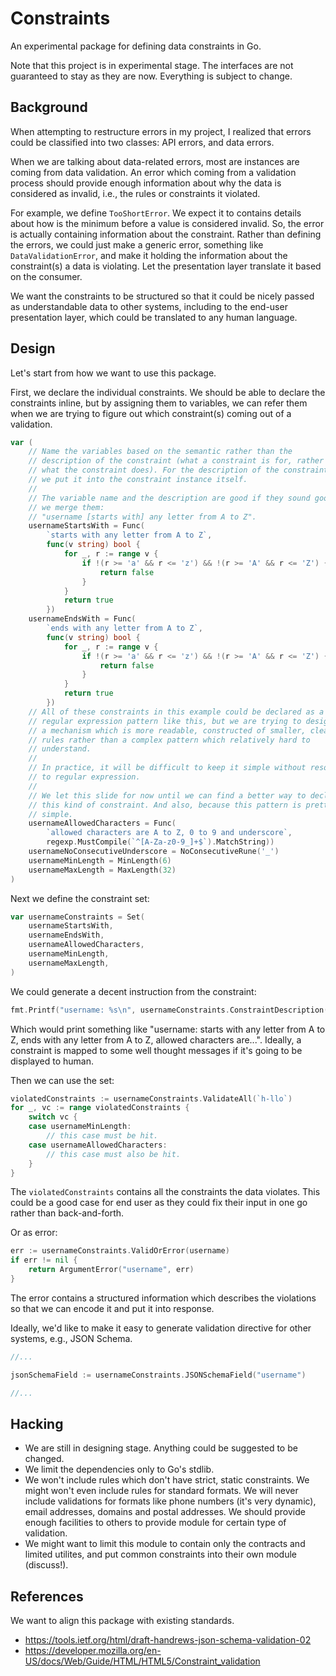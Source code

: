 # Constraints

An experimental package for defining data constraints in Go.

Note that this project is in experimental stage. The interfaces are not
guaranteed to stay as they are now. Everything is subject to change.

## Background

When attempting to restructure errors in my project, I realized that errors
could be classified into two classes: API errors, and data errors.

When we are talking about data-related errors, most are instances are coming
from data validation. An error which coming from a validation process should
provide enough information about why the data is considered as invalid,
i.e., the rules or constraints it violated.

For example, we define `TooShortError`. We expect it to contains details
about how is the minimum before a value is considered invalid. So, the error
is actually containing information about the constraint. Rather than defining
the errors, we could just make a generic error, something like
`DataValidationError`, and make it holding the information about the
constraint(s) a data is violating. Let the presentation layer translate it
based on the consumer.

We want the constraints to
be structured so that it could be nicely passed as understandable data to
other systems, including to the end-user presentation layer, which could be
translated to any human language.

## Design

Let's start from how we want to use this package.

First, we declare the individual constraints. We should be able to declare
the constraints inline, but by assigning them to variables, we can refer
them when we are trying to figure out which constraint(s) coming out of a
validation.

```go
var (
    // Name the variables based on the semantic rather than the
    // description of the constraint (what a constraint is for, rather than
    // what the constraint does). For the description of the constraint,
    // we put it into the constraint instance itself.
    //
    // The variable name and the description are good if they sound good if
    // we merge them:
    // "username [starts with] any letter from A to Z".
    usernameStartsWith = Func(
        `starts with any letter from A to Z`,
        func(v string) bool {
            for _, r := range v {
                if !(r >= 'a' && r <= 'z') && !(r >= 'A' && r <= 'Z') {
                    return false
                }
            }
            return true
        })
    usernameEndsWith = Func(
        `ends with any letter from A to Z`,
        func(v string) bool {
            for _, r := range v {
                if !(r >= 'a' && r <= 'z') && !(r >= 'A' && r <= 'Z') {
                    return false
                }
            }
            return true
        })
    // All of these constraints in this example could be declared as a
    // regular expression pattern like this, but we are trying to design
    // a mechanism which is more readable, constructed of smaller, clear
    // rules rather than a complex pattern which relatively hard to
    // understand.
    //
    // In practice, it will be difficult to keep it simple without resorting
    // to regular expression.
    //
    // We let this slide for now until we can find a better way to declare
    // this kind of constraint. And also, because this pattern is pretty
    // simple.
    usernameAllowedCharacters = Func(
        `allowed characters are A to Z, 0 to 9 and underscore`,
        regexp.MustCompile(`^[A-Za-z0-9_]+$`).MatchString))
    usernameNoConsecutiveUnderscore = NoConsecutiveRune('_')
    usernameMinLength = MinLength(6)
    usernameMaxLength = MaxLength(32)
)
```

Next we define the constraint set:

```go
var usernameConstraints = Set(
    usernameStartsWith,
    usernameEndsWith,
    usernameAllowedCharacters,
    usernameMinLength,
    usernameMaxLength,
)
```

We could generate a decent instruction from the constraint:

```go
fmt.Printf("username: %s\n", usernameConstraints.ConstraintDescription())
```

Which would print something like "username: starts with any letter from A to Z,
ends with any letter from A to Z, allowed characters are...". Ideally,
a constraint is mapped to some well thought messages if it's going to be
displayed to human.

Then we can use the set:

```go
violatedConstraints := usernameConstraints.ValidateAll(`h-llo`)
for _, vc := range violatedConstraints {
    switch vc {
    case usernameMinLength:
        // this case must be hit.
    case usernameAllowedCharacters:
        // this case must also be hit.
    }
}
```

The `violatedConstraints` contains all the constraints the data violates.
This could be a good case for end user as they could fix their input in
one go rather than back-and-forth.

Or as error:

```go
err := usernameConstraints.ValidOrError(username)
if err != nil {
    return ArgumentError("username", err)
}
```

The error contains a structured information which describes the violations so
that we can encode it and put it into response.

Ideally, we'd like to make it easy to generate validation directive for
other systems, e.g., JSON Schema.

```go
//...

jsonSchemaField := usernameConstraints.JSONSchemaField("username")

//...
```

## Hacking

- We are still in designing stage. Anything could be suggested to be
  changed.
- We limit the dependencies only to Go's stdlib.
- We won't include rules which don't have strict, static constraints.
  We might won't even include rules for standard formats.
  We will never include validations for formats like phone numbers
  (it's very dynamic), email addresses, domains and postal addresses.
  We should provide enough facilities to others to provide module for
  certain type of validation.
- We might want to limit this module to contain only the contracts and
  limited utilites, and put common constraints into their own module
  (discuss!).

## References

We want to align this package with existing standards.

- https://tools.ietf.org/html/draft-handrews-json-schema-validation-02
- https://developer.mozilla.org/en-US/docs/Web/Guide/HTML/HTML5/Constraint_validation
